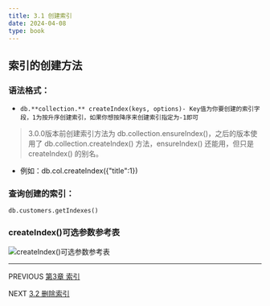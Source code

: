 ```yaml
---
title: 3.1 创建索引
date: 2024-04-08
type: book
---
```


## 索引的创建方法
### 语法格式：
- `db.**collection.** createIndex(keys, options)- Key值为你要创建的索引字段，1为按升序创建索引，如果你想按降序来创建索引指定为-1即可`


 >3.0.0版本前创建索引方法为 db.collection.ensureIndex()，之后的版本使用了 db.collection.createIndex() 方法，ensureIndex() 还能用，但只是 createIndex() 的别名。
 
 - 例如：db.col.createIndex({"title":1})
### 查询创建的索引：
`db.customers.getIndexes()`

### createIndex()可选参数参考表
![createIndex()可选参数参考表](https://github.com/pipipanini/starter-hugo-academic/blob/main/content/courses/BigDataStorage/chapter3/images/%E5%9B%BE%E7%89%871.png)
 

---
PREVIOUS
[第3章 索引](https://github.com/pipipanini/starter-hugo-academic/blob/main/content/courses/BigDataStorage/chapter3/_index.md "第3章 索引")

NEXT
[3.2 删除索引](https://github.com/pipipanini/starter-hugo-academic/blob/main/content/courses/BigDataStorage/chapter3/3.2.md "3.2 删除索引")
